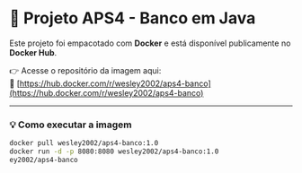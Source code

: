 # 🐳 Projeto APS4 - Banco em Java

Este projeto foi empacotado com **Docker** e está disponível publicamente no **Docker Hub**.

👉 Acesse o repositório da imagem aqui:  
🔗 [https://hub.docker.com/r/wesley2002/aps4-banco](https://hub.docker.com/r/wesley2002/aps4-banco)

---

### 💡 Como executar a imagem
```bash
docker pull wesley2002/aps4-banco:1.0
docker run -d -p 8080:8080 wesley2002/aps4-banco:1.0
ey2002/aps4-banco